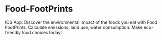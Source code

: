 # Food-FootPrints
IOS App: Discover the environmental impact of the foods you eat with Food FootPrints. Calculate emissions, land use, water consumption. Make eco-friendly food choices today!
